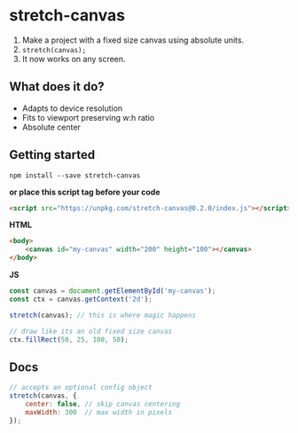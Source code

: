 # stretch-canvas

1. Make a project with a fixed size canvas using absolute units.
2. `stretch(canvas);`
3. It now works on any screen.

## What does it do?
- Adapts to device resolution
- Fits to viewport preserving w:h ratio
- Absolute center

## Getting started
```
npm install --save stretch-canvas
```
**or place this script tag before your code**
```html
<script src="https://unpkg.com/stretch-canvas@0.2.0/index.js"></script>
```
**HTML**
```html
<body>
    <canvas id="my-canvas" width="200" height="100"></canvas>
</body>
```
**JS**
```js
const canvas = document.getElementById('my-canvas');
const ctx = canvas.getContext('2d');

stretch(canvas); // this is where magic happens

// draw like its an old fixed size canvas
ctx.fillRect(50, 25, 100, 50);
```

## Docs
```js
// accepts an optional config object
stretch(canvas, {
    center: false, // skip canvas centering
    maxWidth: 300  // max width in pixels
});
```